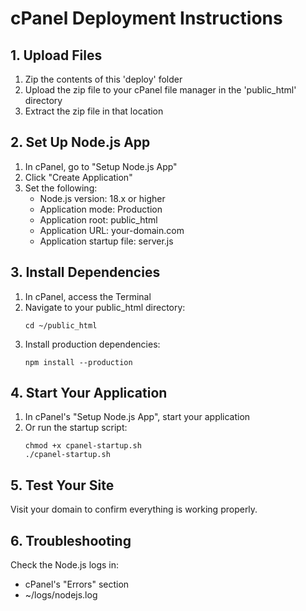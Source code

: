 # cPanel Deployment Instructions

## 1. Upload Files

1. Zip the contents of this 'deploy' folder
2. Upload the zip file to your cPanel file manager in the 'public_html' directory
3. Extract the zip file in that location

## 2. Set Up Node.js App

1. In cPanel, go to "Setup Node.js App"
2. Click "Create Application"
3. Set the following:
   - Node.js version: 18.x or higher
   - Application mode: Production
   - Application root: public_html
   - Application URL: your-domain.com
   - Application startup file: server.js

## 3. Install Dependencies

1. In cPanel, access the Terminal
2. Navigate to your public_html directory:
   ```
   cd ~/public_html
   ```
3. Install production dependencies:
   ```
   npm install --production
   ```

## 4. Start Your Application

1. In cPanel's "Setup Node.js App", start your application
2. Or run the startup script:
   ```
   chmod +x cpanel-startup.sh
   ./cpanel-startup.sh
   ```

## 5. Test Your Site

Visit your domain to confirm everything is working properly.

## 6. Troubleshooting

Check the Node.js logs in:
- cPanel's "Errors" section
- ~/logs/nodejs.log
